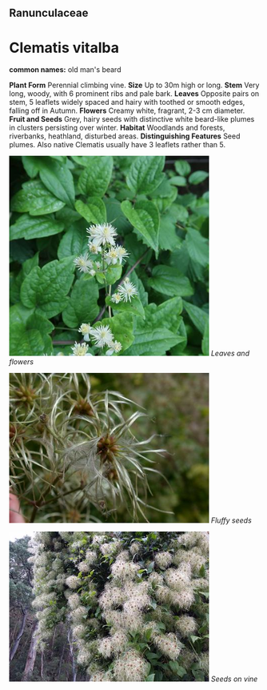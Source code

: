 ## Ranunculaceae
# Clematis vitalba
**common names:** old man's beard

**Plant Form** Perennial climbing vine. **Size** Up to 30m high or long. **Stem** Very long, woody, with 6 prominent ribs and pale bark. **Leaves** Opposite pairs on stem, 5 leaflets widely spaced and hairy with toothed or smooth edges, falling off in Autumn. **Flowers** Creamy white, fragrant, 2-3 cm diameter. **Fruit and Seeds** Grey, hairy seeds with distinctive white beard-like plumes in clusters persisting over winter. **Habitat** Woodlands and forests, riverbanks, heathland, disturbed areas. **Distinguishing Features** Seed plumes. Also native Clematis usually have 3 leaflets rather than 5.


![Leaves and flowers](103618_IMG_8192.jpg)
 *Leaves and flowers* 

![Fluffy seeds](18950_Clematis-vitalba16.jpg)
 *Fluffy seeds* 

![Seeds on vine](12429_20160325_093243.jpg)
 *Seeds on vine* 

